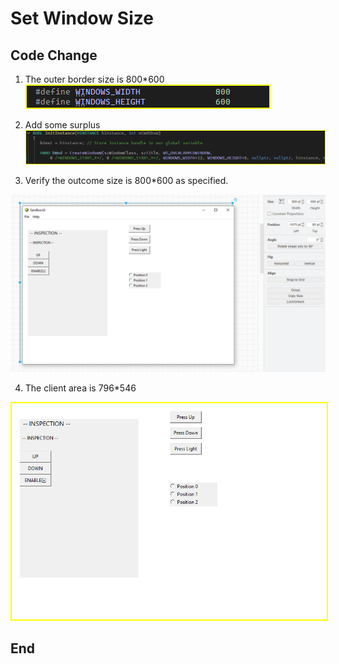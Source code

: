 # Set Window Size


## Code Change
1. The outer border size is 800*600
![1](image-1.png)

2. Add some surplus
![2](image-2.png)

3. Verify the outcome size is 800*600 as specified.
   
![3](image-3.png)

4. The client area is 796*546

<img src="image.png" style="border: 2px solid yellow">

## End






